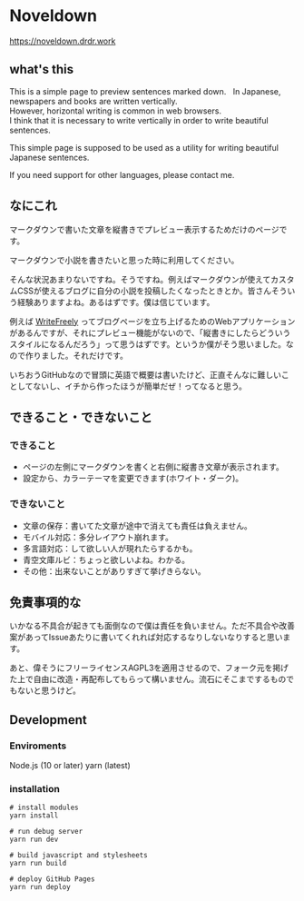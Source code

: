 # Noveldown

https://noveldown.drdr.work

## what's this

This is a simple page to preview sentences marked down.
 
In Japanese, newspapers and books are written vertically.  
However, horizontal writing is common in web browsers.  
I think that it is necessary to write vertically in order to write beautiful sentences.

This simple page is supposed to be used as a utility for writing beautiful Japanese sentences.

If you need support for other languages, please contact me.

## なにこれ

マークダウンで書いた文章を縦書きでプレビュー表示するためだけのページです。

マークダウンで小説を書きたいと思った時に利用してください。  

そんな状況あまりないですね。そうですね。例えばマークダウンが使えてカスタムCSSが使えるブログに自分の小説を投稿したくなったときとか。皆さんそういう経験ありますよね。あるはずです。僕は信じています。

例えば [WriteFreely](https://writefreely.org) ってブログページを立ち上げるためのWebアプリケーションがあるんですが、それにプレビュー機能がないので、「縦書きにしたらどういうスタイルになるんだろう」って思うはずです。というか僕がそう思いました。なので作りました。それだけです。

いちおうGitHubなので冒頭に英語で概要は書いたけど、正直そんなに難しいことしてないし、イチから作ったほうが簡単だぜ！ってなると思う。

## できること・できないこと

### できること

* ページの左側にマークダウンを書くと右側に縦書き文章が表示されます。
* 設定から、カラーテーマを変更できます(ホワイト・ダーク)。

### できないこと

* 文章の保存：書いてた文章が途中で消えても責任は負えません。
* モバイル対応：多分レイアウト崩れます。
* 多言語対応：して欲しい人が現れたらするかも。
* 青空文庫ルビ：ちょっと欲しいよね。わかる。
* その他：出来ないことがありすぎて挙げきらない。


## 免責事項的な

いかなる不具合が起きても面倒なので僕は責任を負いません。ただ不具合や改善案があってIssueあたりに書いてくれれば対応するなりしないなりすると思います。

あと、偉そうにフリーライセンスAGPL3を適用させるので、フォーク元を掲げた上で自由に改造・再配布してもらって構いません。流石にそこまでするものでもないと思うけど。

## Development

### Enviroments

Node.js (10 or later)
yarn (latest)

### installation

```shell
# install modules
yarn install

# run debug server
yarn run dev

# build javascript and stylesheets
yarn run build

# deploy GitHub Pages
yarn run deploy
```
